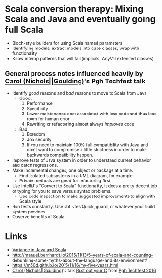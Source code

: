 # Scala conversion therapy: Mixing Scala and Java and eventually going full Scala

* Bloch-style builders for using Scala named parameters
* Identifying models: extract models into case classes, wrap with functionality
* Know interop patterns that will fail (implicits, AnyVal extended classes)

## General process notes influenced heavily by [Carol (Nichols||Goulding)](https://github.com/carols10cents)'s Pgh Techfest talk

* Identify _good_ reasons and _bad_ reasons to move to Scala from Java
  * Good:
    1. Performance
    2. Specificity
    3. Lower maintenance cost associated with less code and thus less room for human error
    4. Rewriting or refactoring almost always _improves_ code
  * Bad:
    1. Boredom
    2. Job security
    3. If you need to maintain 100% full compatibility with Java and don't want to compromise a little strictness in order to make backwards compatibility happen.
* Improve tests of Java system in order to understand current behavior and catch regressions.
* Make incremental changes, one object or package at a time.
  * Find isolated subsystems in a UML diagram, for example.
  * Private methods are great for refactoring first
* Use IntelliJ's "Convert to Scala" functionality, it does a pretty decent job of typing for you to save versus syntax problems.
  * Use code inspection to make suggested improvements to align with Scala style
* Run tests constantly. Use sbt ~testQuick, guard, or whatever your build system provides.
* Observe benefits of Scala

# Links

* [Variance in Java and Scala](https://medium.com/@sinisalouc/variance-in-java-and-scala-63af925d21dc#.nee13u5af)
* http://manuel.bernhardt.io/2015/11/13/5-years-of-scala-and-counting-debunking-some-myths-about-the-language-and-its-environment/
* https://m50d.github.io/2015/11/16/my-five-years.html
* [Carol (Nichols||Goulding)](https://github.com/carols10cents)'s talk [Rust out your C](https://github.com/PghTechFest/PghTechFest2016/blob/master/rust-out-your-c-carol-nichols-or-goulding.pdf) from [Pgh Techfest 2016](https://github.com/PghTechFest/PghTechFest2016)
